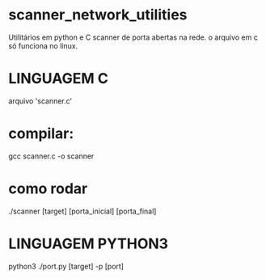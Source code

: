 # scanner_network_utilities
Utilitários em python e C scanner de porta abertas na rede.
o arquivo em c só funciona no linux.



# LINGUAGEM C
arquivo  'scanner.c'

# compilar:
gcc scanner.c -o scanner

# como rodar
./scanner [target] [porta_inicial]  [porta_final]


# LINGUAGEM PYTHON3

python3 ./port.py [target] -p [port]




